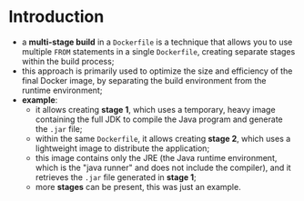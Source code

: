 # Introduction

- a **multi-stage build** in a `Dockerfile` is a technique that allows you to use multiple `FROM` statements in a single `Dockerfile`, creating separate stages within the build process;
- this approach is primarily used to optimize the size and efficiency of the final Docker image, by separating the build environment from the runtime environment;
- **example**:
  - it allows creating **stage 1**, which uses a temporary, heavy image containing the full JDK to compile the Java program and generate the `.jar` file;
  - within the same `Dockerfile`, it allows creating **stage 2**, which uses a lightweight image to distribute the application;
  - this image contains only the JRE (the Java runtime environment, which is the "java runner" and does not include the compiler), and it retrieves the `.jar` file generated in **stage 1**;
  - more **stages** can be present, this was just an example.
